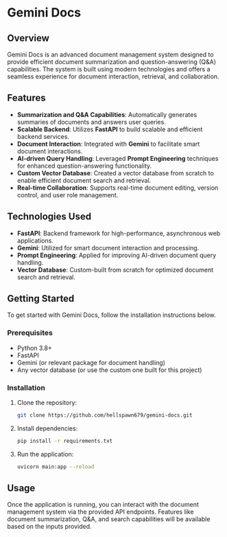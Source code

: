 # Gemini Docs

## Overview
Gemini Docs is an advanced document management system designed to provide efficient document summarization and question-answering (Q&A) capabilities. The system is built using modern technologies and offers a seamless experience for document interaction, retrieval, and collaboration.

## Features
- **Summarization and Q&A Capabilities**: Automatically generates summaries of documents and answers user queries.
- **Scalable Backend**: Utilizes **FastAPI** to build scalable and efficient backend services.
- **Document Interaction**: Integrated with **Gemini** to facilitate smart document interactions.
- **AI-driven Query Handling**: Leveraged **Prompt Engineering** techniques for enhanced question-answering functionality.
- **Custom Vector Database**: Created a vector database from scratch to enable efficient document search and retrieval.
- **Real-time Collaboration**: Supports real-time document editing, version control, and user role management.

## Technologies Used
- **FastAPI**: Backend framework for high-performance, asynchronous web applications.
- **Gemini**: Utilized for smart document interaction and processing.
- **Prompt Engineering**: Applied for improving AI-driven document query handling.
- **Vector Database**: Custom-built from scratch for optimized document search and retrieval.

## Getting Started
To get started with Gemini Docs, follow the installation instructions below.

### Prerequisites
- Python 3.8+
- FastAPI
- Gemini (or relevant package for document handling)
- Any vector database (or use the custom one built for this project)

### Installation
1. Clone the repository:
    ```bash
    git clone https://github.com/hellspawn679/gemini-docs.git
    ```

2. Install dependencies:
    ```bash
    pip install -r requirements.txt
    ```

3. Run the application:
    ```bash
    uvicorn main:app --reload
    ```

## Usage
Once the application is running, you can interact with the document management system via the provided API endpoints. Features like document summarization, Q&A, and search capabilities will be available based on the inputs provided.

